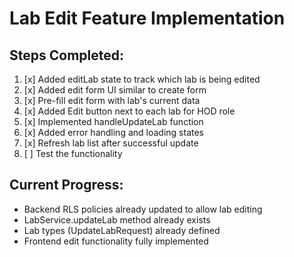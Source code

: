 # Lab Edit Feature Implementation

## Steps Completed:
1. [x] Added editLab state to track which lab is being edited
2. [x] Added edit form UI similar to create form
3. [x] Pre-fill edit form with lab's current data
4. [x] Added Edit button next to each lab for HOD role
5. [x] Implemented handleUpdateLab function
6. [x] Added error handling and loading states
7. [x] Refresh lab list after successful update
8. [ ] Test the functionality

## Current Progress:
- Backend RLS policies already updated to allow lab editing
- LabService.updateLab method already exists
- Lab types (UpdateLabRequest) already defined
- Frontend edit functionality fully implemented

